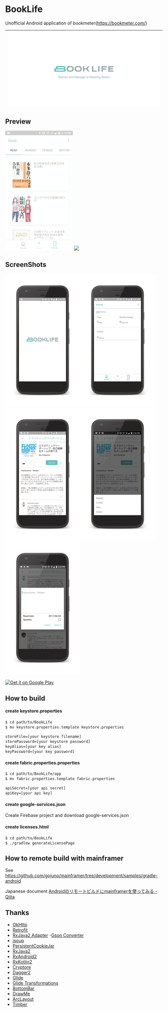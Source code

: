 # BookLife
Unofficial Android application of bookmeter(https://bookmeter.com/)

|![](./assets/header.png)|
|:-:|

## Preview
![](./assets/1.gif)
![](./assets/2.gif)

## ScreenShots
<img src="./assets/screen-shot-0.png" width="240"><img src="./assets/screen-shot-1.png" width="240"><img src="./assets/screen-shot-2.png" width="240"><img src="./assets/screen-shot-3.png" width="240"><img src="./assets/screen-shot-4.png" width="240">

<a href='https://play.google.com/store/apps/details?id=com.futabooo.android.booklife&pcampaignid=MKT-Other-global-all-co-prtnr-py-PartBadge-Mar2515-1'><img alt='Get it on Google Play' src='https://play.google.com/intl/en_us/badges/images/generic/en_badge_web_generic.png' height="92" width="240"/></a>

## How to build
#### create keystore.properties
```
$ cd path/to/BookLife
$ mv keystore.properties.template keystore.properties
```

```txt:keystore.properties
storeFile=[your keystore filename]
storePassword=[your keystore password]
keyAlias=[your key alias]
keyPassword=[your key password]
```

#### create fabric.properties.properties
```
$ cd path/to/BookLife/app
$ mv fabric.properties.template fabric.properties
```

```txt:fabric.properties
apiSecret=[your api secret]
apiKey=[your api key]
```

#### create google-services.json
Create Firebase project and download google-services.json

#### create licenses.html
```
$ cd path/to/BookLife
$ ./gradlew generateLicensePage
```

## How to remote build with mainframer
See https://github.com/gojuno/mainframer/tree/development/samples/gradle-android

Japanese document [Androidのリモートビルドにmainframerを使ってみる - Qiita](https://qiita.com/futabooo/items/ed70efdd3929ebbfd161)

## Thanks
- [OkHttp](https://github.com/square/okhttp)
- [Retrofit](https://github.com/square/retrofit)
- [RxJava2 Adapter](https://github.com/square/retrofit/tree/master/retrofit-adapters/rxjava2)
-[Gson Converter](https://github.com/square/retrofit/tree/master/retrofit-converters/gson)
- [jsoup](https://jsoup.org/)
- [PersistentCookieJar](https://github.com/franmontiel/PersistentCookieJar)
- [RxJava2](https://github.com/ReactiveX/RxJava)
- [RxAndroid2](https://github.com/ReactiveX/RxAndroid)
- [RxKotlin2](https://github.com/ReactiveX/RxKotlin)
- [Cryptore](https://github.com/KazaKago/Cryptore)
- [Dagger2](https://github.com/google/dagger)
- [Glide](https://github.com/bumptech/glide)
- [Glide Transformations](https://github.com/wasabeef/glide-transformations)
- [BottomBar](https://github.com/roughike/BottomBar)
- [DrawMe](https://github.com/rafakob/DrawMe)
- [ArcLayout](https://github.com/ogaclejapan/ArcLayout)
- [Timber](https://github.com/JakeWharton/timber)
